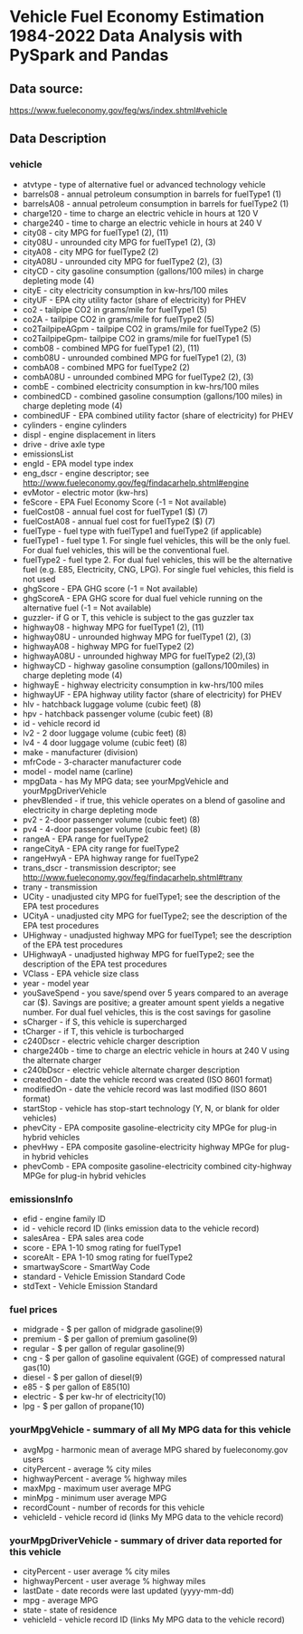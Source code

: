 #  Vehicle Fuel Economy Estimation 1984-2022 Data Analysis with PySpark and Pandas


## Data source: 
https://www.fueleconomy.gov/feg/ws/index.shtml#vehicle

## Data Description

### vehicle

- atvtype - type of alternative fuel or advanced technology vehicle
- barrels08 - annual petroleum consumption in barrels for fuelType1 (1)
- barrelsA08 - annual petroleum consumption in barrels for fuelType2 (1)
- charge120 - time to charge an electric vehicle in hours at 120 V
- charge240 - time to charge an electric vehicle in hours at 240 V
- city08 - city MPG for fuelType1 (2), (11)
- city08U - unrounded city MPG for fuelType1 (2), (3)
- cityA08 - city MPG for fuelType2 (2)
- cityA08U - unrounded city MPG for fuelType2 (2), (3)
- cityCD - city gasoline consumption (gallons/100 miles) in charge depleting mode (4)
- cityE - city electricity consumption in kw-hrs/100 miles
- cityUF - EPA city utility factor (share of electricity) for PHEV
- co2 - tailpipe CO2 in grams/mile for fuelType1 (5)
- co2A - tailpipe CO2 in grams/mile for fuelType2 (5)
- co2TailpipeAGpm - tailpipe CO2 in grams/mile for fuelType2 (5)
- co2TailpipeGpm- tailpipe CO2 in grams/mile for fuelType1 (5)
- comb08 - combined MPG for fuelType1 (2), (11)
- comb08U - unrounded combined MPG for fuelType1 (2), (3)
- combA08 - combined MPG for fuelType2 (2)
- combA08U - unrounded combined MPG for fuelType2 (2), (3)
- combE - combined electricity consumption in kw-hrs/100 miles
- combinedCD - combined gasoline consumption (gallons/100 miles) in charge depleting mode (4)
- combinedUF - EPA combined utility factor (share of electricity) for PHEV
- cylinders - engine cylinders
- displ - engine displacement in liters
- drive - drive axle type
- emissionsList
- engId - EPA model type index
- eng_dscr - engine descriptor; see http://www.fueleconomy.gov/feg/findacarhelp.shtml#engine
- evMotor - electric motor (kw-hrs)
- feScore - EPA Fuel Economy Score (-1 = Not available)
- fuelCost08 - annual fuel cost for fuelType1 ($) (7)
- fuelCostA08 - annual fuel cost for fuelType2 ($) (7)
- fuelType - fuel type with fuelType1 and fuelType2 (if applicable)
- fuelType1 - fuel type 1. For single fuel vehicles, this will be the only fuel. For dual fuel vehicles, this will be the conventional fuel.
- fuelType2 - fuel type 2. For dual fuel vehicles, this will be the alternative fuel (e.g. E85, Electricity, CNG, LPG). For single fuel vehicles, this field is not used
- ghgScore - EPA GHG score (-1 = Not available)
- ghgScoreA - EPA GHG score for dual fuel vehicle running on the alternative fuel (-1 = Not available)
- guzzler- if G or T, this vehicle is subject to the gas guzzler tax
- highway08 - highway MPG for fuelType1 (2), (11)
- highway08U - unrounded highway MPG for fuelType1 (2), (3)
- highwayA08 - highway MPG for fuelType2 (2)
- highwayA08U - unrounded highway MPG for fuelType2 (2),(3)
- highwayCD - highway gasoline consumption (gallons/100miles) in charge depleting mode (4)
- highwayE - highway electricity consumption in kw-hrs/100 miles
- highwayUF - EPA highway utility factor (share of electricity) for PHEV
- hlv - hatchback luggage volume (cubic feet) (8)
- hpv - hatchback passenger volume (cubic feet) (8)
- id - vehicle record id
- lv2 - 2 door luggage volume (cubic feet) (8)
- lv4 - 4 door luggage volume (cubic feet) (8)
- make - manufacturer (division)
- mfrCode - 3-character manufacturer code
- model - model name (carline)
- mpgData - has My MPG data; see yourMpgVehicle and yourMpgDriverVehicle
- phevBlended - if true, this vehicle operates on a blend of gasoline and electricity in charge depleting mode
- pv2 - 2-door passenger volume (cubic feet) (8)
- pv4 - 4-door passenger volume (cubic feet) (8)
- rangeA - EPA range for fuelType2
- rangeCityA - EPA city range for fuelType2
- rangeHwyA - EPA highway range for fuelType2
- trans_dscr - transmission descriptor; see http://www.fueleconomy.gov/feg/findacarhelp.shtml#trany
- trany - transmission
- UCity - unadjusted city MPG for fuelType1; see the description of the EPA test procedures
- UCityA - unadjusted city MPG for fuelType2; see the description of the EPA test procedures
- UHighway - unadjusted highway MPG for fuelType1; see the description of the EPA test procedures
- UHighwayA - unadjusted highway MPG for fuelType2; see the description of the EPA test procedures
- VClass - EPA vehicle size class
- year - model year
- youSaveSpend - you save/spend over 5 years compared to an average car ($). Savings are positive; a greater amount spent yields a negative number. For dual fuel vehicles, this is the cost savings for gasoline
- sCharger - if S, this vehicle is supercharged
- tCharger - if T, this vehicle is turbocharged
- c240Dscr - electric vehicle charger description
- charge240b - time to charge an electric vehicle in hours at 240 V using the alternate charger
- c240bDscr - electric vehicle alternate charger description
- createdOn - date the vehicle record was created (ISO 8601 format)
- modifiedOn - date the vehicle record was last modified (ISO 8601 format)
- startStop - vehicle has stop-start technology (Y, N, or blank for older vehicles)
- phevCity - EPA composite gasoline-electricity city MPGe for plug-in hybrid vehicles
- phevHwy - EPA composite gasoline-electricity highway MPGe for plug-in hybrid vehicles
- phevComb - EPA composite gasoline-electricity combined city-highway MPGe for plug-in hybrid vehicles

### emissionsInfo

- efid - engine family ID
- id - vehicle record ID (links emission data to the vehicle record)
- salesArea - EPA sales area code
- score - EPA 1-10 smog rating for fuelType1
- scoreAlt - EPA 1-10 smog rating for fuelType2
- smartwayScore - SmartWay Code
- standard - Vehicle Emission Standard Code
- stdText - Vehicle Emission Standard

### fuel prices

- midgrade - $ per gallon of midgrade gasoline(9)
- premium - $ per gallon of premium gasoline(9)
- regular - $ per gallon of regular gasoline(9)
- cng - $ per gallon of gasoline equivalent (GGE) of compressed natural gas(10)
- diesel - $ per gallon of diesel(9)
- e85 - $ per gallon of E85(10)
- electric - $ per kw-hr of electricity(10)
- lpg - $ per gallon of propane(10)

### yourMpgVehicle - summary of all My MPG data for this vehicle

- avgMpg - harmonic mean of average MPG shared by fueleconomy.gov users
- cityPercent - average % city miles
- highwayPercent - average % highway miles
- maxMpg - maximum user average MPG
- minMpg - minimum user average MPG
- recordCount - number of records for this vehicle
- vehicleId - vehicle record id (links My MPG data to the vehicle record)

### yourMpgDriverVehicle - summary of driver data reported for this vehicle

- cityPercent - user average % city miles
- highwayPercent - user average % highway miles
- lastDate - date records were last updated (yyyy-mm-dd)
- mpg - average MPG
- state - state of residence
- vehicleId - vehicle record ID (links My MPG data to the vehicle record)
